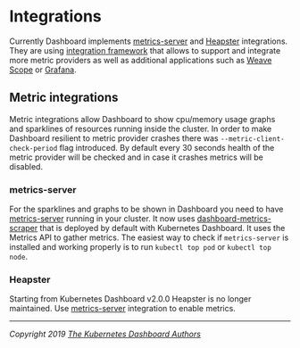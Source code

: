 # Integrations

Currently Dashboard implements [metrics-server](https://github.com/kubernetes-sigs/metrics-server) and [Heapster](https://github.com/kubernetes/heapster) integrations. They are using [integration framework](../../src/app/backend/integration/manager.go) that allows to support and integrate more metric providers as well as additional applications such as [Weave Scope](https://github.com/weaveworks/scope) or [Grafana](https://github.com/grafana/grafana).

## Metric integrations

Metric integrations allow Dashboard to show cpu/memory usage graphs and sparklines of resources running inside the cluster. In order to make Dashboard resilient to metric provider crashes there was `--metric-client-check-period` flag introduced. By default every 30 seconds health of the metric provider will be checked and in case it crashes metrics will be disabled.

### metrics-server

For the sparklines and graphs to be shown in Dashboard you need to have [metrics-server](https://github.com/kubernetes-sigs/metrics-server) running in your cluster. It now uses [dashboard-metrics-scraper](https://github.com/kubernetes-sigs/dashboard-metrics-scraper) that is deployed by default with Kubernetes Dashboard. It uses the Metrics API to gather metrics.
The easiest way to check if `metrics-server` is installed and working properly is to run `kubectl top pod` or `kubectl top node`.

### Heapster

Starting from Kubernetes Dashboard v2.0.0 Heapster is no longer maintained. Use [metrics-server](#metrics-server) integration to enable metrics.

----
_Copyright 2019 [The Kubernetes Dashboard Authors](https://github.com/ogsyoo/dashboard/graphs/contributors)_
